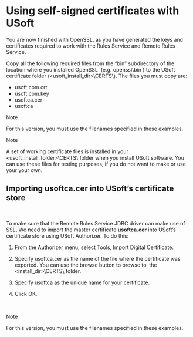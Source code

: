 # Using self-signed certificates with USoft

You are now finished with OpenSSL, as you have generated the keys and certificates required to work with the Rules Service and Remote Rules Service.

Copy all the following required files from the “bin” subdirectory of the location where you installed OpenSSL  (e.g. openssl\\bin ) to the USoft certificate folder (\<usoft_install_dir>\\CERTS\\). The files you must copy are:

- usoft.com.crt
- usoft.com.key
- usoftca.cer
- usoftca

> [!NOTE]
> For this version, you must use the filenames specified in these examples.

> [!NOTE]
> A set of working certificate files is installed in your \<usoft_install_folder>\\CERTS\\ folder when you install USoft software. You can use these files for testing purposes, if you do not want to make or use your your own.

## Importing usoftca.cer into USoft’s certificate store

 

To make sure that the Remote Rules Service JDBC driver can make use of SSL, We need to import the master certificate **usoftca.cer** into USoft’s certificate store using USoft Authorizer. To do this:

1. From the Authorizer menu, select Tools, Import Digital Certificate.

2. Specify usoftca.cer as the name of the file where the certificate was exported. You can use the browse button to browse to  the \<install_dir>\\CERTS\\ folder.

3. Specify usoftca as the unique name for your certificate.

4. Click OK.

 

> [!NOTE]
> For this version, you must use the filenames specified in these examples.